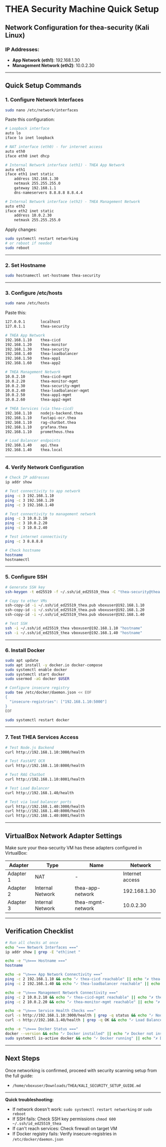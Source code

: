 # THEA Security Machine Quick Setup

## Network Configuration for thea-security (Kali Linux)

### IP Addresses:
- **App Network (eth1)**: 192.168.1.30
- **Management Network (eth2)**: 10.0.2.30

---

## Quick Setup Commands

### 1. Configure Network Interfaces
```bash
sudo nano /etc/network/interfaces
```

Paste this configuration:
```bash
# Loopback interface
auto lo
iface lo inet loopback

# NAT interface (eth0) - for internet access
auto eth0
iface eth0 inet dhcp

# Internal Network interface (eth1) - THEA App Network
auto eth1
iface eth1 inet static
    address 192.168.1.30
    netmask 255.255.255.0
    gateway 192.168.1.1
    dns-nameservers 8.8.8.8 8.8.4.4

# Internal Network interface (eth2) - THEA Management Network
auto eth2
iface eth2 inet static
    address 10.0.2.30
    netmask 255.255.255.0
```

Apply changes:
```bash
sudo systemctl restart networking
# or reboot if needed
sudo reboot
```

---

### 2. Set Hostname
```bash
sudo hostnamectl set-hostname thea-security
```

---

### 3. Configure /etc/hosts
```bash
sudo nano /etc/hosts
```

Paste this:
```bash
127.0.0.1       localhost
127.0.1.1       thea-security

# THEA App Network
192.168.1.10    thea-cicd
192.168.1.20    thea-monitor
192.168.1.30    thea-security
192.168.1.40    thea-loadbalancer
192.168.1.50    thea-app1
192.168.1.60    thea-app2

# THEA Management Network
10.0.2.10       thea-cicd-mgmt
10.0.2.20       thea-monitor-mgmt
10.0.2.30       thea-security-mgmt
10.0.2.40       thea-loadbalancer-mgmt
10.0.2.50       thea-app1-mgmt
10.0.2.60       thea-app2-mgmt

# THEA Services (via thea-cicd)
192.168.1.10    nodejs-backend.thea
192.168.1.10    fastapi-ocr.thea
192.168.1.10    rag-chatbot.thea
192.168.1.10    grafana.thea
192.168.1.10    prometheus.thea

# Load Balancer endpoints
192.168.1.40    api.thea
192.168.1.40    thea.local
```

---

### 4. Verify Network Configuration
```bash
# Check IP addresses
ip addr show

# Test connectivity to app network
ping -c 3 192.168.1.10
ping -c 3 192.168.1.20
ping -c 3 192.168.1.40

# Test connectivity to management network
ping -c 3 10.0.2.10
ping -c 3 10.0.2.20
ping -c 3 10.0.2.40

# Test internet connectivity
ping -c 3 8.8.8.8

# Check hostname
hostname
hostnamectl
```

---

### 5. Configure SSH
```bash
# Generate SSH key
ssh-keygen -t ed25519 -f ~/.ssh/id_ed25519_thea -C "thea-security@thea.local"

# Copy to other VMs
ssh-copy-id -i ~/.ssh/id_ed25519_thea.pub vboxuser@192.168.1.10
ssh-copy-id -i ~/.ssh/id_ed25519_thea.pub vboxuser@192.168.1.20
ssh-copy-id -i ~/.ssh/id_ed25519_thea.pub vboxuser@192.168.1.40

# Test SSH
ssh -i ~/.ssh/id_ed25519_thea vboxuser@192.168.1.10 "hostname"
ssh -i ~/.ssh/id_ed25519_thea vboxuser@192.168.1.40 "hostname"
```

---

### 6. Install Docker
```bash
sudo apt update
sudo apt install -y docker.io docker-compose
sudo systemctl enable docker
sudo systemctl start docker
sudo usermod -aG docker $USER

# Configure insecure registry
sudo tee /etc/docker/daemon.json << EOF
{
  "insecure-registries": ["192.168.1.10:5000"]
}
EOF

sudo systemctl restart docker
```

---

### 7. Test THEA Services Access
```bash
# Test Node.js Backend
curl http://192.168.1.10:3000/health

# Test FastAPI OCR
curl http://192.168.1.10:8000/health

# Test RAG Chatbot
curl http://192.168.1.10:8001/health

# Test Load Balancer
curl http://192.168.1.40/health

# Test via load balancer ports
curl http://192.168.1.40:3000/health
curl http://192.168.1.40:8000/health
curl http://192.168.1.40:8001/health
```

---

## VirtualBox Network Adapter Settings

Make sure your thea-security VM has these adapters configured in VirtualBox:

| Adapter | Type | Name | Network |
|---------|------|------|---------|
| Adapter 1 | NAT | - | Internet access |
| Adapter 2 | Internal Network | thea-app-network | 192.168.1.30 |
| Adapter 3 | Internal Network | thea-mgmt-network | 10.0.2.30 |

---

## Verification Checklist

```bash
# Run all checks at once
echo "=== Network Interfaces ==="
ip addr show | grep -E "eth|inet "

echo -e "\n=== Hostname ==="
hostname

echo -e "\n=== App Network Connectivity ==="
ping -c 2 192.168.1.10 && echo "✓ thea-cicd reachable" || echo "✗ thea-cicd unreachable"
ping -c 2 192.168.1.40 && echo "✓ thea-loadbalancer reachable" || echo "✗ thea-loadbalancer unreachable"

echo -e "\n=== Management Network Connectivity ==="
ping -c 2 10.0.2.10 && echo "✓ thea-cicd-mgmt reachable" || echo "✗ thea-cicd-mgmt unreachable"
ping -c 2 10.0.2.20 && echo "✓ thea-monitor-mgmt reachable" || echo "✗ thea-monitor-mgmt unreachable"

echo -e "\n=== Service Health Checks ==="
curl -s http://192.168.1.10:3000/health | grep -q status && echo "✓ Node.js Backend OK" || echo "✗ Node.js Backend FAIL"
curl -s http://192.168.1.40/health | grep -q OK && echo "✓ Load Balancer OK" || echo "✗ Load Balancer FAIL"

echo -e "\n=== Docker Status ==="
docker --version && echo "✓ Docker installed" || echo "✗ Docker not installed"
sudo systemctl is-active docker && echo "✓ Docker running" || echo "✗ Docker not running"
```

---

## Next Steps

Once networking is confirmed, proceed with security scanning setup from the full guide:
- `/home/vboxuser/Downloads/THEA/KALI_SECURITY_SETUP_GUIDE.md`

---

**Quick troubleshooting:**
- If network doesn't work: `sudo systemctl restart networking` or `sudo reboot`
- If SSH fails: Check SSH key permissions `chmod 600 ~/.ssh/id_ed25519_thea`
- If can't reach services: Check firewall on target VM
- If Docker registry fails: Verify insecure-registries in `/etc/docker/daemon.json`
